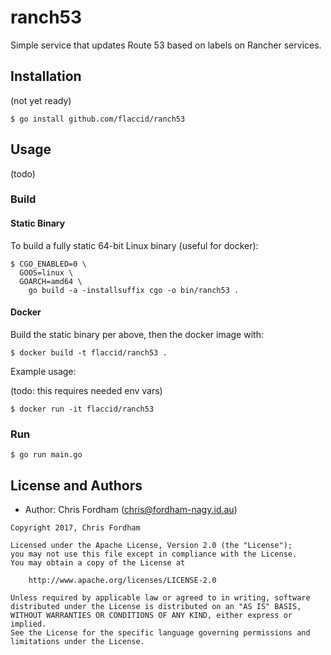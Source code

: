 # ranch53

Simple service that updates Route 53 based on labels on Rancher services.

## Installation

(not yet ready)

    $ go install github.com/flaccid/ranch53

## Usage

(todo)

### Build

#### Static Binary

To build a fully static 64-bit Linux binary (useful for docker):

    $ CGO_ENABLED=0 \
      GOOS=linux \
      GOARCH=amd64 \
        go build -a -installsuffix cgo -o bin/ranch53 .

#### Docker

Build the static binary per above, then the docker image with:

    $ docker build -t flaccid/ranch53 .

Example usage:

(todo: this requires needed env vars)

    $ docker run -it flaccid/ranch53

### Run

    $ go run main.go

License and Authors
-------------------
- Author: Chris Fordham (<chris@fordham-nagy.id.au>)

```text
Copyright 2017, Chris Fordham

Licensed under the Apache License, Version 2.0 (the "License");
you may not use this file except in compliance with the License.
You may obtain a copy of the License at

    http://www.apache.org/licenses/LICENSE-2.0

Unless required by applicable law or agreed to in writing, software
distributed under the License is distributed on an "AS IS" BASIS,
WITHOUT WARRANTIES OR CONDITIONS OF ANY KIND, either express or implied.
See the License for the specific language governing permissions and
limitations under the License.
```

